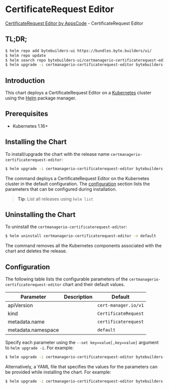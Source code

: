 # CertificateRequest Editor

[CertificateRequest Editor by AppsCode](https://byte.builders) - CertificateRequest Editor

## TL;DR;

```bash
$ helm repo add bytebuilders-ui https://bundles.byte.builders/ui/
$ helm repo update
$ helm search repo bytebuilders-ui/certmanagerio-certificaterequest-editor --version=v0.4.6
$ helm upgrade -i certmanagerio-certificaterequest-editor bytebuilders-ui/certmanagerio-certificaterequest-editor -n default --create-namespace --version=v0.4.6
```

## Introduction

This chart deploys a CertificateRequest Editor on a [Kubernetes](http://kubernetes.io) cluster using the [Helm](https://helm.sh) package manager.

## Prerequisites

- Kubernetes 1.16+

## Installing the Chart

To install/upgrade the chart with the release name `certmanagerio-certificaterequest-editor`:

```bash
$ helm upgrade -i certmanagerio-certificaterequest-editor bytebuilders-ui/certmanagerio-certificaterequest-editor -n default --create-namespace --version=v0.4.6
```

The command deploys a CertificateRequest Editor on the Kubernetes cluster in the default configuration. The [configuration](#configuration) section lists the parameters that can be configured during installation.

> **Tip**: List all releases using `helm list`

## Uninstalling the Chart

To uninstall the `certmanagerio-certificaterequest-editor`:

```bash
$ helm uninstall certmanagerio-certificaterequest-editor -n default
```

The command removes all the Kubernetes components associated with the chart and deletes the release.

## Configuration

The following table lists the configurable parameters of the `certmanagerio-certificaterequest-editor` chart and their default values.

|     Parameter      | Description |             Default             |
|--------------------|-------------|---------------------------------|
| apiVersion         |             | <code>cert-manager.io/v1</code> |
| kind               |             | <code>CertificateRequest</code> |
| metadata.name      |             | <code>certificaterequest</code> |
| metadata.namespace |             | <code>default</code>            |


Specify each parameter using the `--set key=value[,key=value]` argument to `helm upgrade -i`. For example:

```bash
$ helm upgrade -i certmanagerio-certificaterequest-editor bytebuilders-ui/certmanagerio-certificaterequest-editor -n default --create-namespace --version=v0.4.6 --set apiVersion=cert-manager.io/v1
```

Alternatively, a YAML file that specifies the values for the parameters can be provided while
installing the chart. For example:

```bash
$ helm upgrade -i certmanagerio-certificaterequest-editor bytebuilders-ui/certmanagerio-certificaterequest-editor -n default --create-namespace --version=v0.4.6 --values values.yaml
```
